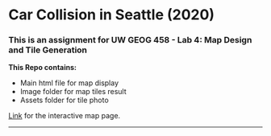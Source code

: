 # Car Collision in Seattle (2020)

### This is an assignment for UW GEOG 458 - Lab 4: Map Design and Tile Generation

**This Repo contains:**
* Main html file for map display
* Image folder for map tiles result
* Assets folder for tile photo

[Link](https://jinh48.github.io/car-collision-2020/index.html) for the interactive map page. 
____________________________________________________________________________________________________________________________________________________________________

